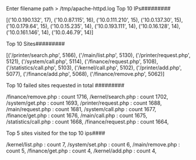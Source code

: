 Enter filename path > /tmp/apache-httpd.log
Top 10 IPs#########

[('10.0.190.132', 17), ('10.0.87.115', 16), ('10.0.111.210', 15), ('10.0.137.30', 15), ('10.0.179.64', 15), ('10.0.15.235', 14), ('10.0.193.111', 14), ('10.0.16.128', 14), ('10.0.161.146', 14), ('10.0.46.79', 14)]


Top 10 Sites#########

[('/printer/search.php', 5166), ('/main/list.php', 5130), ('/printer/request.php', 5121), ('/system/call.php', 5114), ('/finance/request.php', 5108), ('/statistics/call.php', 5103), ('/kernel/call.php', 5102), ('/printer/add.php', 5077), ('/finance/add.php', 5068), ('/finance/remove.php', 5062)]

Top 10 failed sites requested in total #########

 /finance/remove.php : count 1716,  /kernel/search.php : count 1702,  /system/get.php : count 1693,  /printer/request.php : count 1688,  /main/request.php : count 1681,  /system/call.php : count 1677,  /finance/get.php : count 1676,  /main/call.php : count 1675,  /statistics/call.php : count 1668,  /finance/request.php : count 1664,


Top 5 sites visited for the top 10 ips####

 /kernel/list.php : count 7,  /system/set.php : count 6,  /main/remove.php : count 5,  /finance/get.php : count 4,  /kernel/add.php : count 4,


